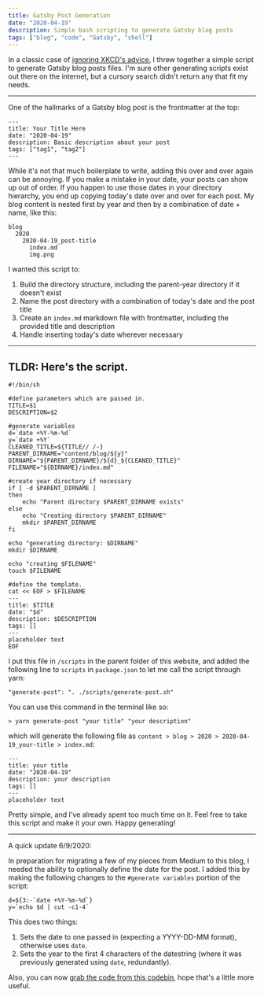 ```yaml
---
title: Gatsby Post Generation
date: "2020-04-19"
description: Simple bash scripting to generate Gatsby blog posts
tags: ["blog", "code", "Gatsby", "shell"]
---
```


In a classic case of [ignoring XKCD's advice](https://xkcd.com/1205/), I threw together a simple script to generate Gatsby blog posts files. I'm sure other generating scripts exist out there on the internet, but a cursory search didn't return any that fit my needs.

---

One of the hallmarks of a Gatsby blog post is the frontmatter at the top:

```
---
title: Your Title Here
date: "2020-04-19"
description: Basic description about your post
tags: ["tag1", "tag2"]
---
```

While it's not that much boilerplate to write, adding this over and over again
can be annoying. If you make a mistake in your date, your posts can show up
out of order. If you happen to use those dates in your directory hierarchy, you end up copying today's date over and over for each post. My blog content is nested first by year and then by a combination
of date + name, like this:

```
blog
  2020
    2020-04-19_post-title
      index.md
      img.png
```

I wanted this script to:

1. Build the directory structure, including the parent-year directory if it doesn't exist
2. Name the post directory with a combination of today's date and the post title
3. Create an `index.md` markdown file with frontmatter, including the provided title and description
4. Handle inserting today's date wherever necessary

---

## TLDR: Here's the script.

```
#!/bin/sh

#define parameters which are passed in.
TITLE=$1
DESCRIPTION=$2

#generate variables
d=`date +%Y-%m-%d`
y=`date +%Y`
CLEANED_TITLE=${TITLE// /-}
PARENT_DIRNAME="content/blog/${y}"
DIRNAME="${PARENT_DIRNAME}/${d}_${CLEANED_TITLE}"
FILENAME="${DIRNAME}/index.md"

#create year directory if necessary
if [ -d $PARENT_DIRNAME ]
then
    echo "Parent directory $PARENT_DIRNAME exists"
else
    echo "Creating directory $PARENT_DIRNAME"
    mkdir $PARENT_DIRNAME
fi

echo "generating directory: $DIRNAME"
mkdir $DIRNAME

echo "creating $FILENAME"
touch $FILENAME

#define the template.
cat << EOF > $FILENAME
---
title: $TITLE
date: "$d"
description: $DESCRIPTION
tags: []
---
placeholder text
EOF
```

I put this file in `/scripts` in the parent folder of this website, and added the following line to `scripts` in `package.json` to let me call the script through yarn:

```
"generate-post": ". ./scripts/generate-post.sh"
```

You can use this command in the terminal like so:

```
> yarn generate-post "your title" "your description"
```

which will generate the following file as `content > blog > 2020 > 2020-04-19_your-title > index.md`:

```
---
title: your title
date: "2020-04-19"
description: your description
tags: []
---
placeholder text
```

Pretty simple, and I've already spent too much time on it. Feel free to take this script and make it your own. Happy generating!

---
A quick update 6/9/2020:

In preparation for migrating a few of my pieces from Medium to this blog, I needed the ability to optionally define the date for the post. I added this by making the following changes to the `#generate variables` portion of the script:

```
d=${3:-`date +%Y-%m-%d`}
y=`echo $d | cut -c1-4`
```

This does two things:
1. Sets the date to one passed in (expecting a YYYY-DD-MM format), otherwise uses `date`.
2. Sets the year to the first 4 characters of the datestring (where it was previously generated using `date`, redundantly).

Also, you can now [grab the code from this codebin](http://codebin.herokuapp.com?s=5f07bc45e7615a0004000001), hope that's a little more useful.
